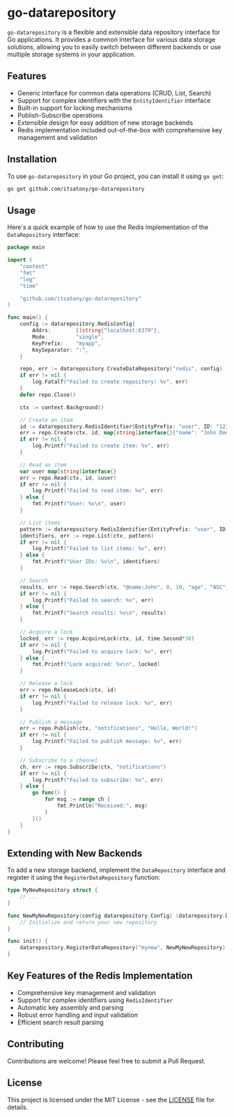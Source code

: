 # go-datarepository

`go-datarepository` is a flexible and extensible data repository interface for Go applications. It provides a common interface for various data storage solutions, allowing you to easily switch between different backends or use multiple storage systems in your application.

## Features

- Generic interface for common data operations (CRUD, List, Search)
- Support for complex identifiers with the `EntityIdentifier` interface
- Built-in support for locking mechanisms
- Publish-Subscribe operations
- Extensible design for easy addition of new storage backends
- Redis implementation included out-of-the-box with comprehensive key management and validation

## Installation

To use `go-datarepository` in your Go project, you can install it using `go get`:

```bash
go get github.com/itsatony/go-datarepository
```

## Usage

Here's a quick example of how to use the Redis implementation of the `DataRepository` interface:

```go
package main

import (
	"context"
	"fmt"
	"log"
	"time"

	"github.com/itsatony/go-datarepository"
)

func main() {
	config := datarepository.RedisConfig{
		Addrs:        []string{"localhost:6379"},
		Mode:         "single",
		KeyPrefix:    "myapp",
		KeySeparator: ":",
	}

	repo, err := datarepository.CreateDataRepository("redis", config)
	if err != nil {
		log.Fatalf("Failed to create repository: %v", err)
	}
	defer repo.Close()

	ctx := context.Background()

	// Create an item
	id := datarepository.RedisIdentifier{EntityPrefix: "user", ID: "123"}
	err = repo.Create(ctx, id, map[string]interface{}{"name": "John Doe", "age": 30})
	if err != nil {
		log.Printf("Failed to create item: %v", err)
	}

	// Read an item
	var user map[string]interface{}
	err = repo.Read(ctx, id, &user)
	if err != nil {
		log.Printf("Failed to read item: %v", err)
	} else {
		fmt.Printf("User: %v\n", user)
	}

	// List items
	pattern := datarepository.RedisIdentifier{EntityPrefix: "user", ID: "*"}
	identifiers, err := repo.List(ctx, pattern)
	if err != nil {
		log.Printf("Failed to list items: %v", err)
	} else {
		fmt.Printf("User IDs: %v\n", identifiers)
	}

	// Search
	results, err := repo.Search(ctx, "@name:John", 0, 10, "age", "ASC")
	if err != nil {
		log.Printf("Failed to search: %v", err)
	} else {
		fmt.Printf("Search results: %v\n", results)
	}

	// Acquire a lock
	locked, err := repo.AcquireLock(ctx, id, time.Second*30)
	if err != nil {
		log.Printf("Failed to acquire lock: %v", err)
	} else {
		fmt.Printf("Lock acquired: %v\n", locked)
	}

	// Release a lock
	err = repo.ReleaseLock(ctx, id)
	if err != nil {
		log.Printf("Failed to release lock: %v", err)
	}

	// Publish a message
	err = repo.Publish(ctx, "notifications", "Hello, World!")
	if err != nil {
		log.Printf("Failed to publish message: %v", err)
	}

	// Subscribe to a channel
	ch, err := repo.Subscribe(ctx, "notifications")
	if err != nil {
		log.Printf("Failed to subscribe: %v", err)
	} else {
		go func() {
			for msg := range ch {
				fmt.Println("Received:", msg)
			}
		}()
	}
}
```

## Extending with New Backends

To add a new storage backend, implement the `DataRepository` interface and register it using the `RegisterDataRepository` function:

```go
type MyNewRepository struct {
	// ...
}

func NewMyNewRepository(config datarepository.Config) (datarepository.DataRepository, error) {
	// Initialize and return your new repository
}

func init() {
	datarepository.RegisterDataRepository("mynew", NewMyNewRepository)
}
```

## Key Features of the Redis Implementation

- Comprehensive key management and validation
- Support for complex identifiers using `RedisIdentifier`
- Automatic key assembly and parsing
- Robust error handling and input validation
- Efficient search result parsing

## Contributing

Contributions are welcome! Please feel free to submit a Pull Request.

## License

This project is licensed under the MIT License - see the [LICENSE](LICENSE) file for details.
